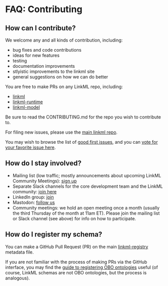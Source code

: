 # FAQ: Contributing

## How can I contribute?

We welcome any and all kinds of contribution, including:

 * bug fixes and code contributions
 * ideas for new features
 * testing
 * documentation improvements
 * stlyistic improvements to the linkml site
 * general suggestions on how we can do better

You are free to make PRs on any LinkML repo, including:

 * [linkml](https://github.com/linkml/linkml)
 * [linkml-runtime](https://github.com/linkml/linkml-runtime)
 * [linkml-model](https://github.com/linkml/linkml-model)

Be sure to read the CONTRIBUTING.md for the repo you wish to contribute to.

For filing new issues, please use the [main linkml repo](https://github.com/linkml/linkml/issues).

You may wish to browse the list of [good first issues](https://github.com/linkml/linkml/labels/good%20first%20issue),
and you can [vote for your favorite issue here](https://github.com/linkml/linkml/issues/974).

## How do I stay involved?

- Mailing list (low traffic; mostly announcements about upcoming LinkML Community Meetings): [sign up](https://groups.google.com/g/linkml-community)
- Separate Slack channels for the core development team and the LinkML community: [join here](https://join.slack.com/t/obo-communitygroup/shared_invite/zt-1oq48ttk7-kKo0i6TwntYtAq~Jcjjg4g)
- LinkedIn group: [join](https://www.linkedin.com/groups/14303246/)
- Mastodon: [follow us](https://fosstodon.org/@linkml)
- Community meetings: we hold an open meeting once a month (usually the third Thursday of the month at 11am ET). Please join the mailing list or Slack channel (see above) for info on how to participate.


## How do I register my schema?

You can make a GitHub Pull Request (PR) on the main [linkml-registry](https://linkml.io/linkml-registry/home/) metadata file.

If you are not familiar with the process of making PRs via the GitHub interface, you may find the [guide to registering OBO ontologies](https://github.com/linkml/linkml-registry/blob/main/models.yaml) useful (of course, LinkML schemas are not OBO ontologies, but the process is analogous).
